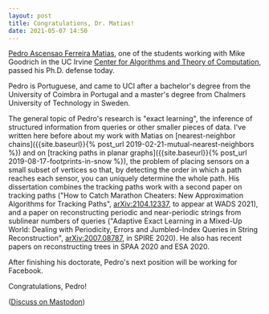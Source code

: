 ```yaml
---
layout: post
title: Congratulations, Dr. Matias!
date: 2021-05-07 14:50
---
```

[Pedro Ascensao Ferreira Matias](https://pmatias.com/), one of the students working with Mike Goodrich in the UC Irvine [Center for Algorithms and Theory of Computation](https://www.ics.uci.edu/~theory/), passed his Ph.D. defense today.

Pedro is Portuguese, and came to UCI after a bachelor's degree from the University of Coimbra in Portugal and a master's degree from Chalmers University of Technology in Sweden.

The general topic of Pedro's research is "exact learning", the inference of structured information from queries or other smaller pieces of data. I've written here before about my work with Matias on [nearest-neighbor chains]({{site.baseurl}}{% post_url 2019-02-21-mutual-nearest-neighbors %}) and on [tracking paths in planar graphs]({{site.baseurl}}{% post_url 2019-08-17-footprints-in-snow %}), the problem of placing sensors on a small subset of vertices so that, by detecting the order in which a path reaches each sensor, you can uniquely determine the whole path. His dissertation combines the tracking paths work with a second paper on tracking paths ("How to Catch Marathon Cheaters: New Approximation Algorithms for Tracking Paths", [arXiv:2104.12337](https://arxiv.org/abs/2104.12337), to appear at WADS 2021), and a paper on reconstructing periodic and near-periodic strings from sublinear numbers of queries ("Adaptive Exact Learning in a Mixed-Up World: Dealing with Periodicity, Errors and Jumbled-Index Queries in String Reconstruction", [arXiv:2007.08787](https://arxiv.org/abs/2007.08787), in SPIRE 2020). He also has recent papers on reconstructing trees in SPAA 2020 and ESA 2020.

After finishing his doctorate, Pedro's next position will be working for Facebook.

Congratulations, Pedro!

([Discuss on Mastodon](https://mathstodon.xyz/@11011110/106196168129163033))
